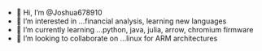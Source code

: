 - 👋 Hi, I’m @Joshua678910
- 👀 I’m interested in ...financial analysis, learning new languages
- 🌱 I’m currently learning ...python, java, julia, arrow, chromium firmware
- 💞️ I’m looking to collaborate on ...linux for ARM architectures

